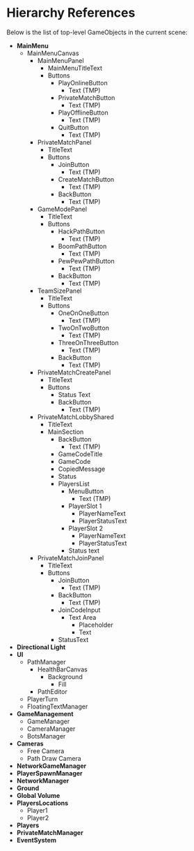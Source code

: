 # Hierarchy References
Below is the list of top-level GameObjects in the current scene:

- **MainMenu**
  - MainMenuCanvas
    - MainMenuPanel
      - MainMenuTitleText
      - Buttons
        - PlayOnlineButton
          - Text (TMP)
        - PrivateMatchButton
          - Text (TMP)
        - PlayOfflineButton
          - Text (TMP)
        - QuitButton
          - Text (TMP)
    - PrivateMatchPanel
      - TitleText
      - Buttons
        - JoinButton
          - Text (TMP)
        - CreateMatchButton
          - Text (TMP)
        - BackButton
          - Text (TMP)
    - GameModePanel
      - TitleText
      - Buttons
        - HackPathButton
          - Text (TMP)
        - BoomPathButton
          - Text (TMP)
        - PewPewPathButton
          - Text (TMP)
        - BackButton
          - Text (TMP)
    - TeamSizePanel
      - TitleText
      - Buttons
        - OneOnOneButton
          - Text (TMP)
        - TwoOnTwoButton
          - Text (TMP)
        - ThreeOnThreeButton
          - Text (TMP)
        - BackButton
          - Text (TMP)
    - PrivateMatchCreatePanel
      - TitleText
      - Buttons
        - Status Text
        - BackButton
          - Text (TMP)
    - PrivateMatchLobbyShared
      - TitleText
      - MainSection
        - BackButton
          - Text (TMP)
        - GameCodeTitle
        - GameCode
        - CopiedMessage
        - Status
        - PlayersList
          - MenuButton
            - Text (TMP)
          - PlayerSlot 1
            - PlayerNameText
            - PlayerStatusText
          - PlayerSlot 2
            - PlayerNameText
            - PlayerStatusText
          - Status text
    - PrivateMatchJoinPanel
      - TitleText
      - Buttons
        - JoinButton
          - Text (TMP)
        - BackButton
          - Text (TMP)
        - JoinCodeInput
          - Text Area
            - Placeholder
            - Text
        - StatusText
- **Directional Light**
- **UI**
  - PathManager
    - HealthBarCanvas
      - Background
        - Fill
    - PathEditor
  - PlayerTurn
  - FloatingTextManager
- **GameManagement**
  - GameManager
  - CameraManager
  - BotsManager
- **Cameras**
  - Free Camera
  - Path Draw Camera
- **NetworkGameManager**
- **PlayerSpawnManager**
- **NetworkManager**
- **Ground**
- **Global Volume**
- **PlayersLocations**
  - Player1
  - Player2
- **Players**
- **PrivateMatchManager**
- **EventSystem**
